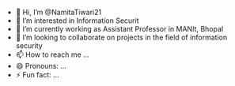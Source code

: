 - 👋 Hi, I’m @NamitaTiwari21
- 👀 I’m interested in Information Securit
- 🌱 I’m currently working as Assistant Professor in MANIt, Bhopal
- 💞️ I’m looking to collaborate on projects in the field of information security
- 📫 How to reach me ...
- 😄 Pronouns: ...
- ⚡ Fun fact: ...

<!---
NamitaTiwari21/NamitaTiwari21 is a ✨ special ✨ repository because its `README.md` (this file) appears on your GitHub profile.
You can click the Preview link to take a look at your changes.
--->
